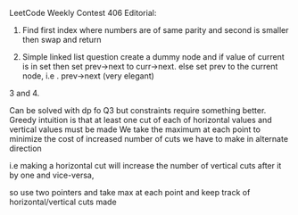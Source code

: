 LeetCode Weekly Contest 406 Editorial:

1. Find first index where numbers are of same parity and second is smaller then swap and return


2. Simple linked list question create a dummy node and if value of
current is in set then set prev->next to curr->next.
else set prev to the current node, i.e . prev->next (very elegant)

3 and 4.

Can be solved with dp fo Q3 but constraints require something better.   Greedy intuition is that at least one cut
   of each of horizontal values and vertical values must be made
   We take the maximum at each point to minimize the cost of increased number of cuts we have to make in alternate direction

   i.e making a horizontal cut will increase the number of vertical cuts after it by one and vice-versa,

   so use two pointers and take max at each point and keep track of horizontal/vertical cuts made 